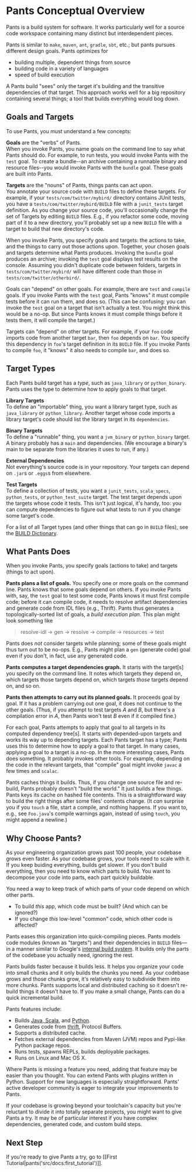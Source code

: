 Pants Conceptual Overview
=========================

Pants is a build system for software. It works particularly well for a source code workspace
containing many distinct but interdependent pieces.

Pants is similar to `make`, `maven`, `ant`, `gradle`, `sbt`, etc.; but
pants pursues different design goals. Pants optimizes for

-   building multiple, dependent things from source
-   building code in a variety of languages
-   speed of build execution

A Pants build "sees" only the target it's building and the transitive
dependencies of that target. This approach works well for a big
repository containing several things; a tool that builds everything
would bog down.

Goals and Targets
-----------------

To use Pants, you must understand a few concepts:

**Goals** are the "verbs" of Pants.<br>
When you invoke Pants, you name goals on the command line to say what
Pants should do. For example, to run tests, you would invoke Pants with
the `test` goal. To create a bundle--an archive containing a runnable
binary and resource files--you would invoke Pants with the `bundle`
goal. These goals are built into Pants.

**Targets** are the "nouns" of Pants, things pants can act upon.<br>
You annotate your source code with `BUILD` files to define these
targets. For example, if your `tests/com/twitter/mybird/` directory
contains JUnit tests, you have a `tests/com/twitter/mybird/BUILD` file
with a `junit_tests` target definition. As you change your source code,
you'll occasionally change the set of Targets by editing `BUILD` files.
E.g., if you refactor some code, moving part of it to a new directory,
you'll probably set up a new `BUILD` file with a target to build that
new directory's code.

When you invoke Pants, you specify goals and targets: the actions to
take, and the things to carry out those actions upon. Together, your
chosen goals and targets determine what Pants produces. Invoking the
`bundle` goal produces an archive; invoking the `test` goal displays
test results on the console. Assuming you didn't duplicate code between
folders, targets in `tests/com/twitter/mybird/` will have different code
than those in `tests/com/twitter/otherbird/`.

Goals can "depend" on other goals. For example, there are `test` and
`compile` goals. If you invoke Pants with the `test` goal, Pants "knows"
it must compile tests before it can run them, and does so. (This can be
confusing: you can invoke the `test` goal on a target that isn't
actually a test. You might think this would be a no-op. But since Pants
knows it must compile things before it tests them, it will compile the
target.)

Targets can "depend" on other targets. For example, if your `foo` code
imports code from another target `bar`, then `foo` depends on `bar`. You
specify this dependency in `foo`'s target definition in its `BUILD`
file. If you invoke Pants to compile `foo`, it "knows" it also needs to
compile `bar`, and does so.

Target Types
------------

Each Pants build target has a *type*, such as `java_library` or
`python_binary`. Pants uses the type to determine how to apply goals to
that target.

**Library Targets**<br>
To define an "importable" thing, you want a library target type, such as
`java_library` or `python_library`. Another target whose code imports a
library target's code should list the library target in its
`dependencies`.

**Binary Targets**<br>
To define a "runnable" thing, you want a `jvm_binary` or `python_binary`
target. A binary probably has a `main` and dependencies. (We encourage a
binary's main to be separate from the libraries it uses to run, if any.)

**External Dependencies**<br>
Not everything's source code is in your repository. Your targets can
depend on `.jar`s or `.eggs`s from elsewhere.

**Test Targets**<br>
To define a collection of tests, you want a `junit_tests`,
`scala_specs`, `python_tests`, or `python_test_suite` target. The test
target depends upon the targets whose code it tests. This isn't just
logical, it's handy, too: you can compute dependencies to figure out
what tests to run if you change some target's code.

For a list of all Target types (and other things that can go in `BUILD`
files), see the <a href="build_dictionary.html">BUILD Dictionary</a>.

What Pants Does
---------------

When you invoke Pants, you specify goals (actions to take) and targets
(things to act upon).

**Pants plans a list of goals.** You specify one or more goals on the
command line. Pants knows that some goals depend on others. If you
invoke Pants with, say, the `test` goal to test some code, Pants knows
it must first compile code; before it can compile code, it needs to
resolve artifact dependencies and generate code from IDL files (e.g.,
Thrift). Pants thus generates a topologically-sorted list of goals, a
*build execution plan*. This plan might look something like

> resolve-idl -\> gen -\> resolve -\> compile -\> resources -\> test

Pants does *not* consider targets while planning; some of these goals
might thus turn out to be no-ops. E.g., Pants might plan a `gen`
(generate code) goal even if you don't, in fact, use any generated code.

**Pants computes a target dependencies graph.** It starts with the
target[s] you specify on the command line. It notes which targets they
depend on, which targets those targets depend on, which targets *those*
targets depend on, and so on.

**Pants then attempts to carry out its planned goals.** It proceeds goal
by goal. If it has a problem carrying out one goal, it does not continue
to the other goals. (Thus, if you attempt to test targets *A* and *B*,
but there's a compilation error in *A*, then Pants won't test *B* even
if it compiled fine.)

For each goal, Pants attempts to apply that goal to all targets in its
computed dependency tree[s]. It starts with depended-upon targets and
works its way up to depending targets. Each Pants target has a type;
Pants uses this to determine how to apply a goal to that target. In many
cases, applying a goal to a target is a no-op. In the more interesting
cases, Pants does something. It probably invokes other tools. For
example, depending on the code in the relevant targets, that "compile"
goal might invoke `javac` a few times and `scalac`.

Pants caches things it builds. Thus, if you change one source file and
re-build, Pants probably doesn't "build the world." It just builds a few
things. Pants keys its cache on hashed file contents. This is a
straightforward way to build the right things after some files' contents
change. (It *can* surprise you if you `touch` a file, start a compile,
and nothing happens. If you want to, e.g., see `Foo.java`'s compile
warnings again, instead of using `touch`, you might append a newline.)

Why Choose Pants?
-----------------

As your engineering organization grows past 100 people, your codebase grows even faster.
As your codebase grows, your tools need to scale with it. If you keep buiding everything, builds
get slower. If you don't build everything, then you need to know which parts to build. You want
to decompose your code into parts, each part quickly buildable.

You need a way to keep track of which parts of your code depend on which other parts.

* To build *this* app, which code must be built? (And which can be ignored?)
* If you change *this* low-level "common" code, which other code is affected?

Pants eases this organization into quick-compiling pieces. Pants models code modules (known as
"targets") and their dependencies in `BUILD` files—in a manner similar to Google's [internal build
system](http://google-engtools.blogspot.com/2011/08/build-in-cloud-how-build-system-works.html).
It builds only the parts of the codebase you actually need, ignoring the rest.

Pants builds faster because it builds less. It helps you organize your code into small chunks and it
only builds the chunks you need. As your codebase grows and those chunks grow, it's relatively easy
to subdivide them into more chunks. Pants supports local and distributed caching so it doesn't
re-build things it doesn't have to. If you make a small change, Pants can do a quick incremental
build.

Pants features include:

- Builds [Java, Scala](http://pantsbuild.github.io/JVMProjects.html), and
  [Python](http://pantsbuild.github.io/python-readme.html).
- Generates code from [thrift](http://pantsbuild.github.io/ThriftDeps.html), Protocol
  Buffers.
- Supports a distributed cache.
- Fetches external dependencies from Maven (JVM) repos and Pypi-like Python package repos.
- Runs tests, spawns REPLs, builds deployable packages.
- Runs on Linux and Mac OS X.

Where Pants is missing a feature you need, adding that feature may be easier than you thought.
You can extend Pants with plugins written in Python. Support for new languages is especially
straightforward. Pants' active developer community is eager to integrate your improvements to Pants.

If your codebase is growing beyond your toolchain's capacity but you're reluctant to divide it
into totally separate projects, you might want to give Pants a try. It may be of particular
interest if you have complex dependencies, generated code, and custom build steps.

Next Step
---------

If you're ready to give Pants a try, go to
[[First Tutorial|pants('src/docs:first_tutorial')]].
